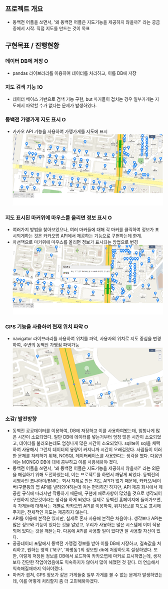 ## 프로젝트 개요
  
  - 동백전 어플을 쓰면서, '왜 동백전 어플은 지도기능을 제공하지 않을까?' 라는 궁금증에서 시작. 직접 지도를 만드는 것이 목표

## 구현목표 / 진행현황

### 데이터 DB에 저장 O
  - pandas 라이브러리를 이용하여 데이터를 처리하고, 이를 DB에 저장
### 지도 검색 기능 !O
  - 데이터 베이스 기반으로 검색 기능 구현, but 마커들이 겹치는 경우 일부가게는 지도에서 파악할 수가 없다는 문제가 발생하였다.
### 동백전 가맹가게 지도 표시 O
  - 카카오 API 기능을 사용하여 가맹가게를 지도에 표시
  ![메인](main.png)
### 지도 표시된 마커위에 마우스를 올리면 정보 표시 O
  - 여러가지 방법을 찾아보았으나, 여러 마커들에 대해 각 마커를 클릭하여 정보가 표시되게하는 것은 카카오맵 API에서 제공하는 기능으로 구현하는데 한계.
  - 차선책으로 마커위에 마우스를 올리면 정보가 표시되는 방법으로 변경
  ![상세](detail.png)
### GPS 기능을 사용하여 현재 위치 파악 O
  - navigator 라이브러리를 사용하여 위치를 파악, 사용자의 위치로 지도 중심을 변경하여, 주변의 동백전 가맹점 파악가능
  ![위치](location.png)
### 소감/ 발전방향
 - 동백전 공공데이터를 이용하여, DB에 저장하고 이를 사용하여봤는데, 엄청나게 많은 시간이 소요되었다. 일단 DB에 데이터를 넣는거부터 엄청 많은 시간이 소요되었고, 데이터를 불러오는데도 엄청나게 많은 시간이 소요되었다. sqlite이 sql을 채택하여 사용해서 그런지  데이터의 용량이 커지니까 시간이 오래걸렸다. 사람들이 이러한 문제를 처리하기 위해, NOSQL 데이터베이스를 사용한다는 생각을 했다. 다음번에는 MONGO DB에 대해 공부하고 이를 사용해봐야 겠다.
 - 동백전 어플을 쓰면서, '왜 동백전 어플은 지도기능을 제공하지 않을까?' 라는 의문을 해결하기 위해 도전하였는데, 이는 프로젝트를 하면서 깨닫게 되었다. 동백전의 시행사인 코나아이/BNK는 회사 자체로 만든 지도 API가 없기 때문에, 카카오/네이버/구글등의 맵 API를 빌려와야하는데 이는 편리하긴 하지만, API 제공 회사에서 제공한 규칙에 따라서만 작동하기 때문에, 구현에 애로사항이 많았을 것으로 생각되어 구현하지 않은것이라는 생각을 하게 되었다. 실제로 동백전 홈페이지에 들어가보면, 각 가게들에 대해서는 개별로 카카오맵 API를 이용하여, 위치정보를 지도로 표시해주지만, 전체적인 지도는 제공하지 않는다.
 - API를 이용해 본적은 있지만, 실제로 혼자 사용해 본적은 처음이다. 생각보다 API는 많은 정보와 기능이 있다는 것을 알았고, 우리가 사용하는 많은 시스템에 이미 적용되어 있다는 것을 깨닫는다. 다음에 API를 사용할 일이 있다면 잘 사용할 자신이 있다.
 - 공공데이터 포탈에서 동백전 가맹점 정보를 받아 이를 DB에 저장하고, 결측값을 처리하고, 원하는 영역 ('북구', '화명동')의 정보만 db에 저장하도록 설정하였다. 또한, 이렇게 저장된 정보를 DB에서 로드하여 카카오맵에 마커로 표시하였는데, 생각보다 간단한 작업이었음에도 익숙하지가 않아서 많이 헤맸던 것 같다. 더 연습해서 익숙해질때까지 익혀야겠다.
 - 마커가 겹쳐, GPS 정보가 같은 가게들중 일부 가게를 볼 수 없는 문제가 발생하였는데, 이를 어떻게 처리할지 좀 더 고민해봐야겠다.
